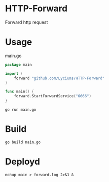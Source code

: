 # HTTP-Forward
Forward http request

# Usage
main.go

```go
package main

import (
    forward "github.com/Lyciums/HTTP-Forward"
)

func main() {
    forward.StartForwardService("6666")
}

```

```shell
go run main.go
```

# Build
```shell
go build main.go
```

# Deployd
```shell
nohup main > forward.log 2>&1 &
```
